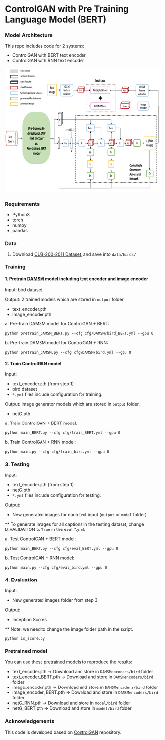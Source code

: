 # ControlGAN with Pre Training Language Model (BERT)

### Model Architecture

This repo includes code for 2 systems:
- ControlGAN with BERT text encoder
- ControlGAN with RNN text encoder

<img src="arch_1.png" width="900px" height="404px"/>

### Requirements
- Python3
- torch
- numpy
- pandas

### Data

1. Download [CUB-200-2011 Dataset](https://deepai.org/dataset/cub-200-2011), and save into `data/birds/`

### Training

#### 1. Pretrain [DAMSM](https://github.com/taoxugit/AttnGAN) model including text encoder and image encoder
Input: bird dataset

Output: 2 trained models which are stored in `output` folder.
- text_encoder.pth
- image_encoder.pth

a. Pre-train DAMSM model for ControlGAN + BERT:
```
python pretrain_DAMSM_BERT.py --cfg cfg/DAMSM/bird_BERT.yml --gpu 0
```
b. Pre-train DAMSM model for ControlGAN + RNN: 
```
python pretrain_DAMSM.py --cfg cfg/DAMSM/bird.yml --gpu 0
```
#### 2. Train ControlGAN model 
Input: 
- text_encoder.pth (from step 1)
- bird dataset 
- `*.yml` files include configuration for training.

Output: image generator models which are stored in `output` folder.
- netG.pth

a. Train ControlGAN + BERT model:
```
python main_BERT.py --cfg cfg/train_BERT.yml --gpu 0
```
b. Train ControlGAN + RNN model: 
```
python main.py --cfg cfg/train_bird.yml --gpu 0
```

### 3. Testing
Input: 
- text_encoder.pth (from step 1)
- netG.pth
- `*.yml` files include configuration for testing.

Output: 
- New generated images for each text input (`output` or `model` folder)

** To generate images for all captions in the testing dataset, change B_VALIDATION to `True` in the eval_*.yml. 

a. Test ControlGAN + BERT model:
```
python main_BERT.py --cfg cfg/eval_BERT.yml --gpu 0
```
b. Test ControlGAN + RNN model: 
```
python main.py --cfg cfg/eval_bird.yml --gpu 0
```
### 4. Evaluation
Input: 
- New generated images folder from step 3

Output: 
- Inception Scores

** Note: we need to change the image folder path in the script.
```
python is_score.py
```
### Pretrained model
You can use these [pretrained models](https://drive.google.com/drive/u/2/folders/1p41TMRHiV-wgCu4ybwQSlScuWc2MVLW6) to reproduce the results:
- text_encoder.pth  -> Download and store in `DAMSMencoders/bird` folder
- text_encoder_BERT.pth   -> Download and store in `DAMSMencoders/bird` folder
- image_encoder.pth  -> Download and store in `DAMSMencoders/bird` folder
- image_encoder_BERT.pth  -> Download and store in `DAMSMencoders/bird` folder
- netG_RNN.pth -> Download and store in `model/bird` folder
- netG_BERT.pth -> Download and store in `model/bird` folder

### Acknowledgements
This code is developed based on [ControlGAN](https://github.com/mrlibw/ControlGAN) repository.
